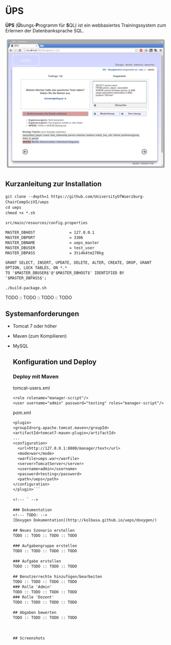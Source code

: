 # ÜPS
**ÜPS** (**Ü**bungs-**P**rogramm für **S**QL) ist ein webbasiertes Trainingssystem zum Erlernen der Datenbanksprache SQL.

![](res/screenshots/ueps_neu_02.png)

## Kurzanleitung zur Installation

``git clone --depth=1 https://github.com/UniversityOfWuerzburg-ChairCompSciVI/ueps``<br/>
``cd ueps``<br/>
``chmod +x *.sh``<br/>

``src/main/resources/config.properties``<br/>

```
MASTER_DBHOST               = 127.0.0.1
MASTER_DBPORT               = 3306
MASTER_DBNAME               = ueps_master
MASTER_DBUSER               = test_user
MASTER_DBPASS               = 3ti4k4tm270kg
```

```
GRANT SELECT, INSERT, UPDATE, DELETE, ALTER, CREATE, DROP, GRANT OPTION, LOCK TABLES, ON *.*
TO '$MASTER_DBUSER$'@'$MASTER_DBHOST$' IDENTIFIED BY '$MASTER_DBPASS$';
```

``./build-package.sh``<br/>

TODO :: TODO :: TODO :: TODO

## Systemanforderungen
* Tomcat 7 oder höher
* Maven (zum Kompilieren)
* MySQL

    ## Konfiguration und Deploy

    ### Deploy mit Maven
    tomcat-users.xml<br/>
    ```
    <role rolename="manager-script"/>
    <user username="admin" password="testing" roles="manager-script"/>
    ```

    <!--- ` -->

    pom.xml
    ```
    <plugin>
    <groupId>org.apache.tomcat.maven</groupId>
    <artifactId>tomcat7-maven-plugin</artifactId>
    ...
    <configuration>
      <url>http://127.0.0.1:8080/manager/text</url>
      <mode>war</mode>
      <warFile>ueps.war</warFile>
      <server>TomcatServer</server>
      <username>admin</username>
      <password>testing</password>
      <path>/ueps</path>
    </configuration>
    </plugin>```

    <!--- ` -->

    ### Dokumentation
    <!--- TODO: -->
    [Doxygen Dokumentation](http://kolbasa.github.io/ueps/doxygen/)

    ## Neues Szenario erstellen
    TODO :: TODO :: TODO :: TODO

    ### Aufgabengruppe erstellen
    TODO :: TODO :: TODO :: TODO

    ### Aufgabe erstellen
    TODO :: TODO :: TODO :: TODO

    ## Benutzerrechte hinzufügen/bearbeiten
    TODO :: TODO :: TODO :: TODO
    ### Rolle 'Admin'
    TODO :: TODO :: TODO :: TODO
    ### Rolle 'Dozent'
    TODO :: TODO :: TODO :: TODO

    ## Abgaben bewerten
    TODO :: TODO :: TODO :: TODO



    ## Screenshots
